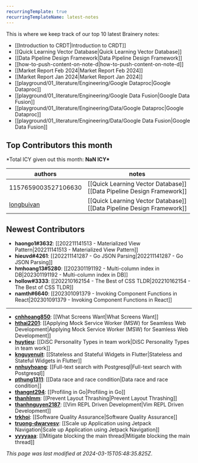 ```yaml
---
recurringTemplate: true
recurringTemplateName: latest-notes
---
```


This is where we keep track of our top 10 latest Brainery notes:

- [[Introduction to CRDT|Introduction to CRDT]]
- [[Quick Learning Vector Database|Quick Learning Vector Database]]
- [[Data Pipeline Design Framework|Data Pipeline Design Framework]]
- [[how-to-push-content-on-note-d|how-to-push-content-on-note-d]]
- [[Market Report Feb 2024|Market Report Feb 2024]]
- [[Market Report Jan 2024|Market Report Jan 2024]]
- [[playground/01_literature/Engineering/Google Dataproc|Google Dataproc]]
- [[playground/01_literature/Engineering/Google Data Fusion|Google Data Fusion]]
- [[playground/01_literature/Engineering/Data/Google Dataproc|Google Dataproc]]
- [[playground/01_literature/Engineering/Data/Google Data Fusion|Google Data Fusion]]

## Top Contributors this month

\*Total ICY given out this month: **NaN ICY\***

| authors                                     | notes                                                                         |
| ------------------------------------------- | ----------------------------------------------------------------------------- |
| 1157659003527106630                         | [[Quick Learning Vector Database]]<br> [[Data Pipeline Design Framework]]<br> |
| [longbuivan](https://github.com/longbuivan) | [[Quick Learning Vector Database]]<br> [[Data Pipeline Design Framework]]<br> |

## Newest Contributors

- **haongo1#3632**: [[202211141513 - Materialized View Pattern|202211141513 - Materialized View Pattern]]
- **hieuvd#4261**: [[202211141287 - Go JSON Parsing|202211141287 - Go JSON Parsing]]
- **hmhoang13#5280**: [[202301191192 - Multi-column index in DB|202301191192 - Multi-column index in DB]]
- **hollow#3333**: [[202210162154 - The Best of CSS TLDR|202210162154 - The Best of CSS TLDR]]
- **namth#6640**: [[202301091379 - Invoking Component Functions in React|202301091379 - Invoking Component Functions in React]]

---

- **[cnhhoang850](https://github.com/cnhhoang850)**: [[What Screens Want|What Screens Want]]
- **[hthai2201](https://github.com/hthai2201)**: [[Applying Mock Service Worker (MSW) for Seamless Web Development|Applying Mock Service Worker (MSW) for Seamless Web Development]]
- **[huytieu](https://github.com/huytieu)**: [[DiSC Personality Types in team work|DiSC Personality Types in team work]]
- **[knguyenuit](https://github.com/knguyenuit)**: [[Stateless and Stateful Widgets in Flutter|Stateless and Stateful Widgets in Flutter]]
- **[nnhuyhoang](https://github.com/nnhuyhoang)**: [[Full-text search with Postgresql|Full-text search with Postgresql]]
- **[pthung1311](https://github.com/pthung1311)**: [[Data race and race condition|Data race and race condition]]
- **[thangnt294](https://github.com/thangnt294)**: [[Profiling in Go|Profiling in Go]]
- **[thanhlmm](https://github.com/thanhlmm)**: [[Prevent Layout Thrashing|Prevent Layout Thrashing]]
- **[thanhnguyen2187](https://github.com/thanhnguyen2187)**: [[Vim REPL Driven Development|Vim REPL Driven Development]]
- **[trkhoi](https://github.com/trkhoi)**: [[Software Quality Assurance|Software Quality Assurance]]
- **[truong-dwarvesv](https://github.com/truong-dwarvesv)**: [[Scale up Application using Jetpack Navigation|Scale up Application using Jetpack Navigation]]
- **[yyyyaaa](https://github.com/yyyyaaa)**: [[Mitigate blocking the main thread|Mitigate blocking the main thread]]

_This page was last modified at 2024-03-15T05:48:35.825Z_.
